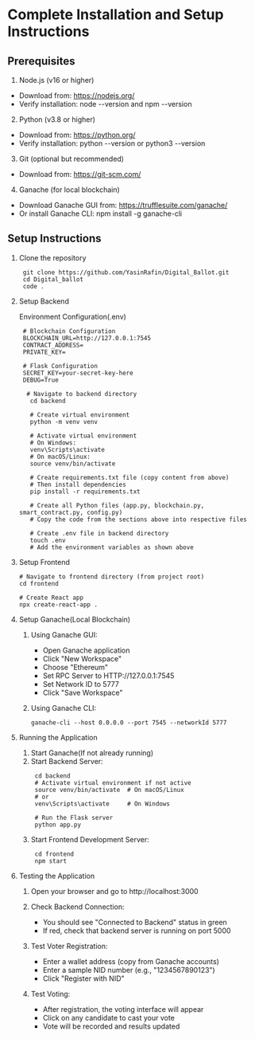 # Complete Installation and Setup Instructions
## Prerequisites
1. Node.js (v16 or higher)
  - Download from: https://nodejs.org/
  - Verify installation: node --version and npm --version


2. Python (v3.8 or higher)
  - Download from: https://python.org/
  - Verify installation: python --version or python3 --version


3. Git (optional but recommended)
  - Download from: https://git-scm.com/


4. Ganache (for local blockchain)
  - Download Ganache GUI from: https://trufflesuite.com/ganache/
  - Or install Ganache CLI: npm install -g ganache-cli

## Setup Instructions
1. Clone the repository
   ```
    git clone https://github.com/YasinRafin/Digital_Ballot.git
    cd Digital_ballot
    code .
   ```
2. Setup Backend
   
   Environment Configuration(.env)
   ```
    # Blockchain Configuration
    BLOCKCHAIN_URL=http://127.0.0.1:7545
    CONTRACT_ADDRESS=
    PRIVATE_KEY=
    
    # Flask Configuration
    SECRET_KEY=your-secret-key-here
    DEBUG=True
   ```
   ```
     # Navigate to backend directory
      cd backend

      # Create virtual environment
      python -m venv venv
      
      # Activate virtual environment
      # On Windows:
      venv\Scripts\activate
      # On macOS/Linux:
      source venv/bin/activate
      
      # Create requirements.txt file (copy content from above)
      # Then install dependencies
      pip install -r requirements.txt
      
      # Create all Python files (app.py, blockchain.py, smart_contract.py, config.py)
      # Copy the code from the sections above into respective files
      
      # Create .env file in backend directory
      touch .env
      # Add the environment variables as shown above
   ```
  3. Setup Frontend
      ```
      # Navigate to frontend directory (from project root)
      cd frontend
      
      # Create React app
      npx create-react-app .
      ```
  4. Setup Ganache(Local Blockchain)

     1. Using Ganache GUI:

         - Open Ganache application
         - Click "New Workspace"
         - Choose "Ethereum"
         - Set RPC Server to HTTP://127.0.0.1:7545
         - Set Network ID to 5777
         - Click "Save Workspace"
      
    
     2. Using Ganache CLI:
          ```
          ganache-cli --host 0.0.0.0 --port 7545 --networkId 5777
          ```
  5. Running the Application
       1. Start Ganache(If not already running)
       2. Start Backend Server:
            ```
             cd backend
             # Activate virtual environment if not active
             source venv/bin/activate  # On macOS/Linux
             # or
             venv\Scripts\activate     # On Windows
             
             # Run the Flask server
             python app.py
            ```
      3. Start Frontend Development Server:
           ```
            cd frontend
            npm start
          ```
  6. Testing the Application

     1. Open your browser and go to http://localhost:3000
     2. Check Backend Connection:     
         - You should see "Connected to Backend" status in green
         - If red, check that backend server is running on port 5000
      
     3. Test Voter Registration:
          - Enter a wallet address (copy from Ganache accounts)
          - Enter a sample NID number (e.g., "1234567890123")
          - Click "Register with NID"
      
      
     4. Test Voting:
      
          - After registration, the voting interface will appear
          - Click on any candidate to cast your vote
          - Vote will be recorded and results updated
    
